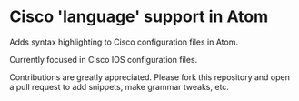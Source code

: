 # Cisco 'language' support in Atom

Adds syntax highlighting to Cisco configuration files in Atom.

Currently focused in Cisco IOS configuration files.

Contributions are greatly appreciated. Please fork this repository and open a
pull request to add snippets, make grammar tweaks, etc.
